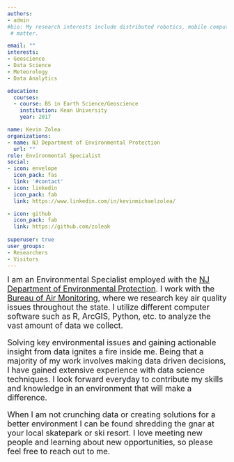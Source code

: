 ```yaml
---
authors:
- admin
#bio: My research interests include distributed robotics, mobile computing and programmable
 # matter.

email: ""
interests:
- Geoscience
- Data Science
- Meteorology
- Data Analytics

education:
  courses:
  - course: BS in Earth Science/Geoscience
    institution: Kean University
    year: 2017

name: Kevin Zolea
organizations:
- name: NJ Department of Environmental Protection
  url: ""
role: Environmental Specialist
social:
- icon: envelope
  icon_pack: fas
  link: '#contact'
- icon: linkedin
  icon_pack: fab
  link: https://www.linkedin.com/in/kevinmichaelzolea/

- icon: github
  icon_pack: fab
  link: https://github.com/zoleak
  
superuser: true
user_groups:
- Researchers
- Visitors
---
```

<font size = "4"> I am an Environmental Specialist employed with the <a href = "https://www.nj.gov/dep/" target = "_blank">NJ Department of Environmental Protection</a>. I work with the <a href= "http://www.njaqinow.net" target = "_blank"> Bureau of Air Monitoring</a>, where we research key air quality issues throughout the state. I utilize different computer software such as R, ArcGIS, Python, etc. to analyze the vast amount of data we collect.

Solving key environmental issues and gaining actionable insight from data ignites a fire inside me. Being that a majority of my work involves making data driven decisions, I have gained extensive experience with data science techniques. I look forward everyday to contribute my skills and knowledge in an environment that will make a difference.

When I am not crunching data or creating solutions for a better environment I can be found shredding the gnar at your local skatepark or ski resort. I love meeting new people and learning about new opportunities, so please feel free to reach out to me.</font>
